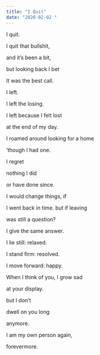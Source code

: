 ```yaml
---
title: "I Quit"
date: "2020-02-02 "
---
```


I quit.

I quit that bullshit,

and it’s been a bit,

but looking back I bet

It was the best call.

I left.

I left the losing.

I left because I felt lost

at the end of my day.

I roamed around looking for a home

‘though I had one.

I regret

nothing I did

or have done since.

I would change things, if

I went back in time. but if leaving

was still a question?

I give the same answer.

I lie still: relaxed.

I stand firm: resolved.

I move forward: happy.

When I think of you, I grow sad

at your display.

but I don’t

dwell on you long

anymore.

I am my own person again,

forevermore.